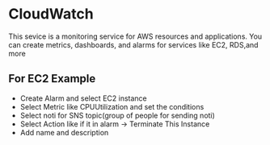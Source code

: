 # CloudWatch
This sevice is a monitoring service for AWS resources and applications. You can create metrics, dashboards, and alarms for services like EC2, RDS,and more

## For EC2 Example
- Create Alarm and select EC2 instance
- Select Metric like CPUUtilization and set the conditions
- Select noti for SNS topic(group of people for sending noti)
- Select Action like if it in alarm -> Terminate This Instance
- Add name and description